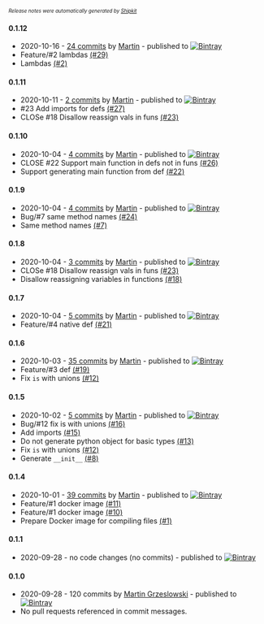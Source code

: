 <sup><sup>*Release notes were automatically generated by [Shipkit](http://shipkit.org/)*</sup></sup>

#### 0.1.12
 - 2020-10-16 - [24 commits](https://github.com/magx2/Capybara/compare/v0.1.11...v0.1.12) by [Martin](https://github.com/magx2) - published to [![Bintray](https://img.shields.io/badge/Bintray-0.1.12-green.svg)](https://bintray.com/big-boy/bigboy/capybara/0.1.12)
 - Feature/#2 lambdas [(#29)](https://github.com/magx2/Capybara/pull/29)
 - Lambdas [(#2)](https://github.com/magx2/Capybara/issues/2)

#### 0.1.11
 - 2020-10-11 - [2 commits](https://github.com/magx2/Capybara/compare/v0.1.10...v0.1.11) by [Martin](https://github.com/magx2) - published to [![Bintray](https://img.shields.io/badge/Bintray-0.1.11-green.svg)](https://bintray.com/big-boy/bigboy/capybara/0.1.11)
 - #23 Add imports for defs [(#27)](https://github.com/magx2/Capybara/pull/27)
 - CLOSe #18 Disallow reassign vals in funs [(#23)](https://github.com/magx2/Capybara/pull/23)

#### 0.1.10
 - 2020-10-04 - [4 commits](https://github.com/magx2/Capybara/compare/v0.1.9...v0.1.10) by [Martin](https://github.com/magx2) - published to [![Bintray](https://img.shields.io/badge/Bintray-0.1.10-green.svg)](https://bintray.com/big-boy/bigboy/capybara/0.1.10)
 - CLOSE #22 Support main function in defs not in funs [(#26)](https://github.com/magx2/Capybara/pull/26)
 - Support generating main function from def [(#22)](https://github.com/magx2/Capybara/issues/22)

#### 0.1.9
 - 2020-10-04 - [4 commits](https://github.com/magx2/Capybara/compare/v0.1.8...v0.1.9) by [Martin](https://github.com/magx2) - published to [![Bintray](https://img.shields.io/badge/Bintray-0.1.9-green.svg)](https://bintray.com/big-boy/bigboy/capybara/0.1.9)
 - Bug/#7 same method names [(#24)](https://github.com/magx2/Capybara/pull/24)
 - Same method names [(#7)](https://github.com/magx2/Capybara/issues/7)

#### 0.1.8
 - 2020-10-04 - [3 commits](https://github.com/magx2/Capybara/compare/v0.1.7...v0.1.8) by [Martin](https://github.com/magx2) - published to [![Bintray](https://img.shields.io/badge/Bintray-0.1.8-green.svg)](https://bintray.com/big-boy/bigboy/capybara/0.1.8)
 - CLOSe #18 Disallow reassign vals in funs [(#23)](https://github.com/magx2/Capybara/pull/23)
 - Disallow reassigning variables in functions [(#18)](https://github.com/magx2/Capybara/issues/18)

#### 0.1.7
 - 2020-10-04 - [5 commits](https://github.com/magx2/Capybara/compare/v0.1.6...v0.1.7) by [Martin](https://github.com/magx2) - published to [![Bintray](https://img.shields.io/badge/Bintray-0.1.7-green.svg)](https://bintray.com/big-boy/bigboy/capybara/0.1.7)
 - Feature/#4 native def [(#21)](https://github.com/magx2/Capybara/pull/21)

#### 0.1.6
 - 2020-10-03 - [35 commits](https://github.com/magx2/Capybara/compare/v0.1.5...v0.1.6) by [Martin](https://github.com/magx2) - published to [![Bintray](https://img.shields.io/badge/Bintray-0.1.6-green.svg)](https://bintray.com/big-boy/bigboy/capybara/0.1.6)
 - Feature/#3 def [(#19)](https://github.com/magx2/Capybara/pull/19)
 - Fix `is` with unions [(#12)](https://github.com/magx2/Capybara/issues/12)

#### 0.1.5
 - 2020-10-02 - [5 commits](https://github.com/magx2/Capybara/compare/v0.1.4...v0.1.5) by [Martin](https://github.com/magx2) - published to [![Bintray](https://img.shields.io/badge/Bintray-0.1.5-green.svg)](https://bintray.com/big-boy/bigboy/capybara/0.1.5)
 - Bug/#12 fix is with unions [(#16)](https://github.com/magx2/Capybara/pull/16)
 - Add imports [(#15)](https://github.com/magx2/Capybara/issues/15)
 - Do not generate python object for basic types [(#13)](https://github.com/magx2/Capybara/issues/13)
 - Fix `is` with unions [(#12)](https://github.com/magx2/Capybara/issues/12)
 - Generate `__init__` [(#8)](https://github.com/magx2/Capybara/issues/8)

#### 0.1.4
 - 2020-10-01 - [39 commits](https://github.com/magx2/Capybara/compare/v0.1.1...v0.1.4) by [Martin](https://github.com/magx2) - published to [![Bintray](https://img.shields.io/badge/Bintray-0.1.4-green.svg)](https://bintray.com/big-boy/bigboy/capybara/0.1.4)
 - Feature/#1 docker image [(#11)](https://github.com/magx2/Capybara/pull/11)
 - Feature/#1 docker image [(#10)](https://github.com/magx2/Capybara/pull/10)
 - Prepare Docker image for compiling files [(#1)](https://github.com/magx2/Capybara/issues/1)

#### 0.1.1
 - 2020-09-28 - no code changes (no commits) - published to [![Bintray](https://img.shields.io/badge/Bintray-0.1.1-green.svg)](https://bintray.com/big-boy/bigboy/capybara/0.1.1)

#### 0.1.0
 - 2020-09-28 - 120 commits by [Martin Grzeslowski](https://github.com/magx2) - published to [![Bintray](https://img.shields.io/badge/Bintray-0.1.0-green.svg)](https://bintray.com/big-boy/bigboy/capybara/0.1.0)
 - No pull requests referenced in commit messages.

